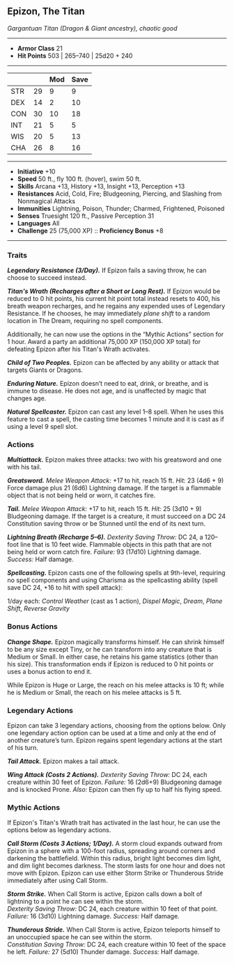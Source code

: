 ## Epizon, The Titan
*Gargantuan Titan (Dragon & Giant ancestry), chaotic good*
___
- **Armor Class** 21
- **Hit Points** 503 | 265–740 | 25d20 + 240
___
|     |    | Mod | Save |
|-----|----|-----|------|
| STR | 29 | 9   | 9    |
| DEX | 14 | 2   | 10   |
| CON | 30 | 10  | 18   |
| INT | 21 | 5   | 5    |
| WIS | 20 | 5   | 13   |
| CHA | 26 | 8   | 16   |
___
- **Initiative** +10
- **Speed** 50 ft., fly 100 ft. (hover), swim 50 ft.
- **Skills** Arcana +13, History +13, Insight +13, Perception +13
- **Resistances** Acid, Cold, Fire; Bludgeoning, Piercing, and Slashing from Nonmagical Attacks
- **Immunities** Lightning, Poison, Thunder; Charmed, Frightened, Poisoned
- **Senses** Truesight 120 ft., Passive Perception 31
- **Languages** All
- **Challenge** 25 (75,000 XP) :: **Proficiency Bonus**  +8
___

### Traits

***Legendary Resistance (3/Day).*** If Epizon fails a saving throw, he can choose to succeed instead.

***Titan's Wrath (Recharges after a Short or Long Rest).*** If Epizon would be reduced to 0 hit points, his current hit point total instead resets to 400, his breath weapon recharges, and he regains any expended uses of Legendary Resistance. If he chooses, he may immediately *plane shift* to a random location in The Dream, requiring no spell components. 

Additionally, he can now use the options in the “Mythic Actions” section for 1 hour. Award a party an additional 75,000 XP (150,000 XP total) for defeating Epizon after his Titan's Wrath activates.

***Child of Two Peoples.*** Epizon can be affected by any ability or attack that targets Giants or Dragons.

***Enduring Nature.*** Epizon doesn’t need to eat, drink, or breathe, and is immune to disease. He does not age, and is unaffected by magic that changes age.

***Natural Spellcaster.*** Epizon can cast any level 1–8 spell. When he uses this feature to cast a spell, the casting time becomes 1 minute and it is cast as if using a level 9 spell slot.

### Actions

***Multiattack.*** Epizon makes three attacks: two with his greatsword and one with his tail.

***Greatsword.*** _Melee Weapon Attack:_ +17 to hit, reach 15 ft. _Hit:_ 23 (4d6 + 9) Force damage plus 21 (6d6) Lightning damage. If the target is a flammable object that is not being held or worn, it catches fire.

***Tail.*** _Melee Weapon Attack:_ +17 to hit, reach 15 ft. _Hit:_ 25 (3d10 + 9) Bludgeoning damage. If the target is a creature, it must succeed on a DC 24 Constitution saving throw or be Stunned until the end of its next turn.

***Lightning Breath (Recharge 5–6).*** _Dexterity Saving Throw:_ DC 24, a 120–foot line that is 10 feet wide.  Flammable objects in this path that are not being held or worn catch fire. _Failure:_ 93 (17d10) Lightning damage. _Success:_ Half damage.

***Spellcasting.*** Epizon casts one of the following spells at 9th-level, requiring no spell components and using Charisma as the spellcasting ability (spell save DC 24, +16 to hit with spell attack):

1/day each: *Control Weather* (cast as 1 action), *Dispel Magic*, *Dream*, *Plane Shift*, *Reverse Gravity*

### Bonus Actions
***Change Shape.*** Epizon magically transforms himself. He can shrink himself to be any size except Tiny, or he can transform into any creature that is Medium or Small. In either case, he retains his game statistics (other than his size). This transformation ends if Epizon is reduced to 0 hit points or uses a bonus action to end it.

While Epizon is Huge or Large, the reach on his melee attacks is 10 ft; while he is Medium or Small, the reach on his melee attacks is 5 ft.

### Legendary Actions
Epizon can take 3 legendary actions, choosing from the options below. Only one legendary action option can be used at a time and only at the end of another creature’s turn. Epizon regains spent legendary actions at the start of his turn.

***Tail Attack.*** Epizon makes a tail attack.

***Wing Attack (Costs 2 Actions).*** _Dexterity Saving Throw:_ DC 24, each creature within 30 feet of Epizon. _Failure:_ 16 (2d6+9) Bludgeoning damage and is knocked Prone. _Also:_ Epizon can then fly up to half his flying speed.

### Mythic Actions
If Epizon's Titan's Wrath trait has activated in the last hour, he can use the options below as legendary actions.

***Call Storm (Costs 3 Actions; 1/Day).*** A storm cloud expands outward from Epizon in a sphere with a 100-foot radius, spreading around corners and darkening the battlefield. Within this radius, bright light becomes dim light, and dim light becomes darkness.  The storm lasts for one hour and does not move with Epizon. Epizon can use either Storm Strike or Thunderous Stride immediately after using Call Storm.

***Storm Strike.*** When Call Storm is active, Epizon calls down a bolt of lightning to a point he can see within the storm. <br />
_Dexterity Saving Throw:_ DC 24, each creature within 10 feet of that point. _Failure:_ 16 (3d10) Lightning damage. _Success:_ Half damage.

***Thunderous Stride.*** When Call Storm is active, Epizon teleports himself to an unoccupied space he can see within the storm. <br />
_Constitution Saving Throw:_ DC 24, each creature within 10 feet of the space he left. _Failure:_ 27 (5d10) Thunder damage. _Success:_ Half damage.
